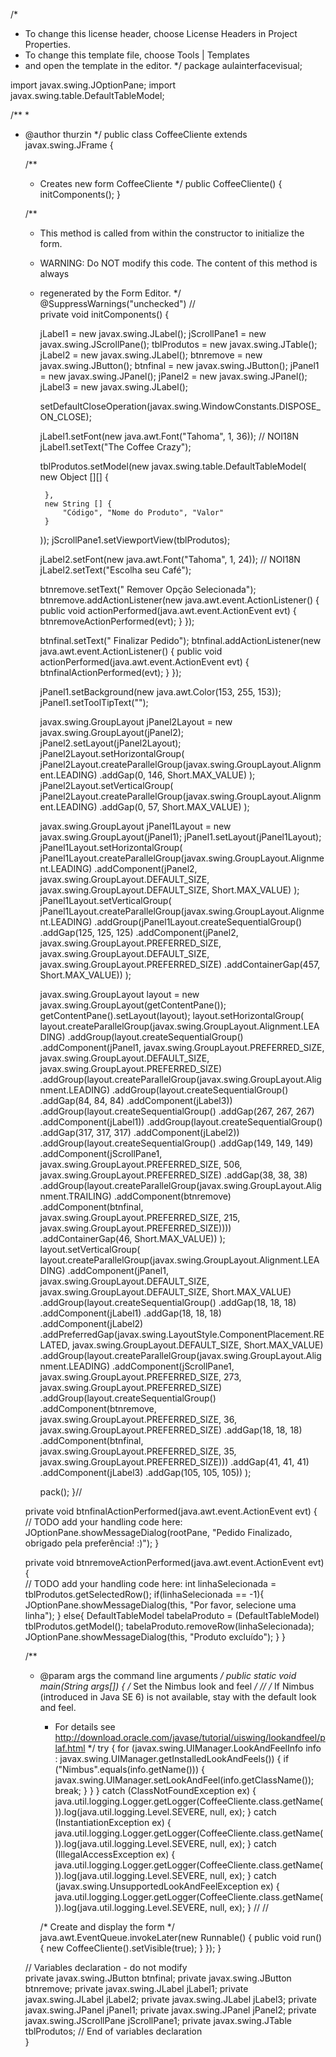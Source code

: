 /*
 * To change this license header, choose License Headers in Project Properties.
 * To change this template file, choose Tools | Templates
 * and open the template in the editor.
 */
package aulainterfacevisual;

import javax.swing.JOptionPane;
import javax.swing.table.DefaultTableModel;

/**
 *
 * @author thurzin
 */
public class CoffeeCliente extends javax.swing.JFrame {

    /**
     * Creates new form CoffeeCliente
     */
    public CoffeeCliente() {
        initComponents();
    }

    /**
     * This method is called from within the constructor to initialize the form.
     * WARNING: Do NOT modify this code. The content of this method is always
     * regenerated by the Form Editor.
     */
    @SuppressWarnings("unchecked")
    // <editor-fold defaultstate="collapsed" desc="Generated Code">                          
    private void initComponents() {

        jLabel1 = new javax.swing.JLabel();
        jScrollPane1 = new javax.swing.JScrollPane();
        tblProdutos = new javax.swing.JTable();
        jLabel2 = new javax.swing.JLabel();
        btnremove = new javax.swing.JButton();
        btnfinal = new javax.swing.JButton();
        jPanel1 = new javax.swing.JPanel();
        jPanel2 = new javax.swing.JPanel();
        jLabel3 = new javax.swing.JLabel();

        setDefaultCloseOperation(javax.swing.WindowConstants.DISPOSE_ON_CLOSE);

        jLabel1.setFont(new java.awt.Font("Tahoma", 1, 36)); // NOI18N
        jLabel1.setText("The Coffee Crazy");

        tblProdutos.setModel(new javax.swing.table.DefaultTableModel(
            new Object [][] {

            },
            new String [] {
                "Código", "Nome do Produto", "Valor"
            }
        ));
        jScrollPane1.setViewportView(tblProdutos);

        jLabel2.setFont(new java.awt.Font("Tahoma", 1, 24)); // NOI18N
        jLabel2.setText("Escolha seu Café");

        btnremove.setText("               Remover Opção Selecionada");
        btnremove.addActionListener(new java.awt.event.ActionListener() {
            public void actionPerformed(java.awt.event.ActionEvent evt) {
                btnremoveActionPerformed(evt);
            }
        });

        btnfinal.setText("              Finalizar Pedido");
        btnfinal.addActionListener(new java.awt.event.ActionListener() {
            public void actionPerformed(java.awt.event.ActionEvent evt) {
                btnfinalActionPerformed(evt);
            }
        });

        jPanel1.setBackground(new java.awt.Color(153, 255, 153));
        jPanel1.setToolTipText("");

        javax.swing.GroupLayout jPanel2Layout = new javax.swing.GroupLayout(jPanel2);
        jPanel2.setLayout(jPanel2Layout);
        jPanel2Layout.setHorizontalGroup(
            jPanel2Layout.createParallelGroup(javax.swing.GroupLayout.Alignment.LEADING)
            .addGap(0, 146, Short.MAX_VALUE)
        );
        jPanel2Layout.setVerticalGroup(
            jPanel2Layout.createParallelGroup(javax.swing.GroupLayout.Alignment.LEADING)
            .addGap(0, 57, Short.MAX_VALUE)
        );

        javax.swing.GroupLayout jPanel1Layout = new javax.swing.GroupLayout(jPanel1);
        jPanel1.setLayout(jPanel1Layout);
        jPanel1Layout.setHorizontalGroup(
            jPanel1Layout.createParallelGroup(javax.swing.GroupLayout.Alignment.LEADING)
            .addComponent(jPanel2, javax.swing.GroupLayout.DEFAULT_SIZE, javax.swing.GroupLayout.DEFAULT_SIZE, Short.MAX_VALUE)
        );
        jPanel1Layout.setVerticalGroup(
            jPanel1Layout.createParallelGroup(javax.swing.GroupLayout.Alignment.LEADING)
            .addGroup(jPanel1Layout.createSequentialGroup()
                .addGap(125, 125, 125)
                .addComponent(jPanel2, javax.swing.GroupLayout.PREFERRED_SIZE, javax.swing.GroupLayout.DEFAULT_SIZE, javax.swing.GroupLayout.PREFERRED_SIZE)
                .addContainerGap(457, Short.MAX_VALUE))
        );

        javax.swing.GroupLayout layout = new javax.swing.GroupLayout(getContentPane());
        getContentPane().setLayout(layout);
        layout.setHorizontalGroup(
            layout.createParallelGroup(javax.swing.GroupLayout.Alignment.LEADING)
            .addGroup(layout.createSequentialGroup()
                .addComponent(jPanel1, javax.swing.GroupLayout.PREFERRED_SIZE, javax.swing.GroupLayout.DEFAULT_SIZE, javax.swing.GroupLayout.PREFERRED_SIZE)
                .addGroup(layout.createParallelGroup(javax.swing.GroupLayout.Alignment.LEADING)
                    .addGroup(layout.createSequentialGroup()
                        .addGap(84, 84, 84)
                        .addComponent(jLabel3))
                    .addGroup(layout.createSequentialGroup()
                        .addGap(267, 267, 267)
                        .addComponent(jLabel1))
                    .addGroup(layout.createSequentialGroup()
                        .addGap(317, 317, 317)
                        .addComponent(jLabel2))
                    .addGroup(layout.createSequentialGroup()
                        .addGap(149, 149, 149)
                        .addComponent(jScrollPane1, javax.swing.GroupLayout.PREFERRED_SIZE, 506, javax.swing.GroupLayout.PREFERRED_SIZE)
                        .addGap(38, 38, 38)
                        .addGroup(layout.createParallelGroup(javax.swing.GroupLayout.Alignment.TRAILING)
                            .addComponent(btnremove)
                            .addComponent(btnfinal, javax.swing.GroupLayout.PREFERRED_SIZE, 215, javax.swing.GroupLayout.PREFERRED_SIZE))))
                .addContainerGap(46, Short.MAX_VALUE))
        );
        layout.setVerticalGroup(
            layout.createParallelGroup(javax.swing.GroupLayout.Alignment.LEADING)
            .addComponent(jPanel1, javax.swing.GroupLayout.DEFAULT_SIZE, javax.swing.GroupLayout.DEFAULT_SIZE, Short.MAX_VALUE)
            .addGroup(layout.createSequentialGroup()
                .addGap(18, 18, 18)
                .addComponent(jLabel1)
                .addGap(18, 18, 18)
                .addComponent(jLabel2)
                .addPreferredGap(javax.swing.LayoutStyle.ComponentPlacement.RELATED, javax.swing.GroupLayout.DEFAULT_SIZE, Short.MAX_VALUE)
                .addGroup(layout.createParallelGroup(javax.swing.GroupLayout.Alignment.LEADING)
                    .addComponent(jScrollPane1, javax.swing.GroupLayout.PREFERRED_SIZE, 273, javax.swing.GroupLayout.PREFERRED_SIZE)
                    .addGroup(layout.createSequentialGroup()
                        .addComponent(btnremove, javax.swing.GroupLayout.PREFERRED_SIZE, 36, javax.swing.GroupLayout.PREFERRED_SIZE)
                        .addGap(18, 18, 18)
                        .addComponent(btnfinal, javax.swing.GroupLayout.PREFERRED_SIZE, 35, javax.swing.GroupLayout.PREFERRED_SIZE)))
                .addGap(41, 41, 41)
                .addComponent(jLabel3)
                .addGap(105, 105, 105))
        );

        pack();
    }// </editor-fold>                        

    private void btnfinalActionPerformed(java.awt.event.ActionEvent evt) {                                         
        // TODO add your handling code here:
        JOptionPane.showMessageDialog(rootPane, "Pedido Finalizado, obrigado pela preferência! :)");
    }                                        

    private void btnremoveActionPerformed(java.awt.event.ActionEvent evt) {                                          
        // TODO add your handling code here:
        int linhaSelecionada = tblProdutos.getSelectedRow();
        if(linhaSelecionada == -1){
            JOptionPane.showMessageDialog(this, "Por favor, selecione uma linha");
         }
        else{
            DefaultTableModel tabelaProduto = 
                (DefaultTableModel) tblProdutos.getModel();
            tabelaProduto.removeRow(linhaSelecionada);
            JOptionPane.showMessageDialog(this, "Produto excluído");
        }
    }                                         

    /**
     * @param args the command line arguments
     */
    public static void main(String args[]) {
        /* Set the Nimbus look and feel */
        //<editor-fold defaultstate="collapsed" desc=" Look and feel setting code (optional) ">
        /* If Nimbus (introduced in Java SE 6) is not available, stay with the default look and feel.
         * For details see http://download.oracle.com/javase/tutorial/uiswing/lookandfeel/plaf.html 
         */
        try {
            for (javax.swing.UIManager.LookAndFeelInfo info : javax.swing.UIManager.getInstalledLookAndFeels()) {
                if ("Nimbus".equals(info.getName())) {
                    javax.swing.UIManager.setLookAndFeel(info.getClassName());
                    break;
                }
            }
        } catch (ClassNotFoundException ex) {
            java.util.logging.Logger.getLogger(CoffeeCliente.class.getName()).log(java.util.logging.Level.SEVERE, null, ex);
        } catch (InstantiationException ex) {
            java.util.logging.Logger.getLogger(CoffeeCliente.class.getName()).log(java.util.logging.Level.SEVERE, null, ex);
        } catch (IllegalAccessException ex) {
            java.util.logging.Logger.getLogger(CoffeeCliente.class.getName()).log(java.util.logging.Level.SEVERE, null, ex);
        } catch (javax.swing.UnsupportedLookAndFeelException ex) {
            java.util.logging.Logger.getLogger(CoffeeCliente.class.getName()).log(java.util.logging.Level.SEVERE, null, ex);
        }
        //</editor-fold>
        //</editor-fold>

        /* Create and display the form */
        java.awt.EventQueue.invokeLater(new Runnable() {
            public void run() {
                new CoffeeCliente().setVisible(true);
            }
        });
    }

    // Variables declaration - do not modify                     
    private javax.swing.JButton btnfinal;
    private javax.swing.JButton btnremove;
    private javax.swing.JLabel jLabel1;
    private javax.swing.JLabel jLabel2;
    private javax.swing.JLabel jLabel3;
    private javax.swing.JPanel jPanel1;
    private javax.swing.JPanel jPanel2;
    private javax.swing.JScrollPane jScrollPane1;
    private javax.swing.JTable tblProdutos;
    // End of variables declaration                   
}
